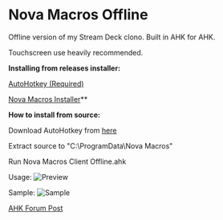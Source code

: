 
# Nova Macros Offline
Offline version of my Stream Deck clono. Built in AHK for AHK. 

Touchscreen use heavily recommended.

**Installing from releases installer:**

[AutoHotkey (Required)](https://www.autohotkey.com/)

[Nova Macros Installer](https://github.com/elModo7/Nova-Macros-Offline/releases/download/2.4-Offline/Nova.Macros.Offline.Installer.exe)**

**How to install from source:**

Download AutoHotkey from [here](https://www.autohotkey.com/)

Extract source to "C:\ProgramData\Nova Macros"

Run Nova Macros Client Offline.ahk


Usage:
![Preview](https://i.postimg.cc/VvF8tbF4/Untitled.gif)

Sample:
![Sample](https://i.postimg.cc/brVvCHLC/sample.jpg)

[AHK Forum Post](https://www.autohotkey.com/boards/viewtopic.php?f=6&t=74562)
